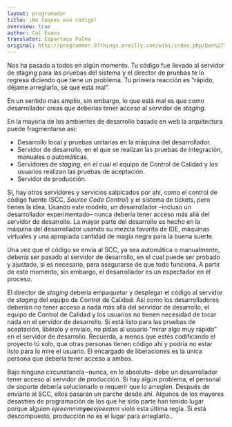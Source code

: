 ```yaml
---
layout: programador
title: ¡No toques ese código!
overview: true
author: Cal Evans
translator: Espartaco Palma
original: http://programmer.97things.oreilly.com/wiki/index.php/Don%27t_Touch_that_Code!
---
```


Nos ha pasado a todos en algún momento. Tu código fue llevado al
servidor de staging para las pruebas del sistema y el director de
pruebas te lo regresa diciendo que tiene un problema. Tu primera
reacción es “rápido, déjame arreglarlo, sé qué está mal”.

En un sentido más amplio, sin embargo, lo que está mal es que como
desarrollador creas que deberías tener acceso al servidor de _staging_.

En la mayoría de los ambientes de desarrollo basado en web la
arquitectura puede fragmentarse así:

- Desarrollo local y pruebas unitarias en la máquina del desarrollador.
- Servidor de desarrollo, en el que se realizan las pruebas de
integración, manuales o automáticas.
- Servidores de _staging_, en el cual el equipo de Control de Calidad y
los usuarios realizan las pruebas de aceptación.
- Servidor de producción.

Sí, hay otros servidores y servicios salpicados por ahí, como el control
de código fuente (SCC, _Source Code Control_) y el sistema de tickets,
pero tienes la idea. Usando este modelo, un desarrollador –incluso un
desarrollador experimentado– nunca debería tener acceso más allá del
servidor de desarrollo. La mayor parte del desarrollo es hecho en la
máquina del desarrollador usando su mezcla favorita de IDE, máquinas
virtuales y una apropiada cantidad de magia negra para la buena suerte.

Una vez que el código se envía al SCC, ya sea automática o manualmente,
debería ser pasado al servidor de desarrollo, en el cual puede ser
probado y ajustado, si es necesario, para asegurarse de que todo
funciona. A partir de este momento, sin embargo, el desarrollador es un
espectador en el proceso.

El director de _staging_ debería empaquetar y desplegar el código al
servidor de _staging_ del equipo de Control de Calidad. Así como los
desarrolladores deberían no tener acceso a nada más allá del servidor de
desarrollo, el equipo de Control de Calidad y los usuarios no tienen
necesidad de tocar nada en el servidor de desarrollo. Si está listo para
las pruebas de aceptación, libéralo y envíalo, no pidas al usuario
“mirar algo muy rápido” en el servidor de desarrollo. Recuerda, a menos
que estés codificando el proyecto tú solo, que otras personas tienen
código ahí y podría no estar listo para lo mire el usuario. El encargado
de liberaciones es la única persona que debería tener acceso a ambos.

Bajo ninguna circunstancia –nunca, en lo absoluto– debe un desarrollador
tener acceso al servidor de producción. Si hay algún problema, el
personal de soporte debería solucionarlo o requerir que lo arreglen.
Después de enviarlo al SCC, ellos pasarán un parche desde ahí. Algunos
de los mayores desastres de programación de los que he sido parte han
tenido lugar porque alguien _ejeeemmm**yo**eejeeemm_ violó esta última
regla. Si está descompuesto, producción no es el lugar para arreglarlo..

